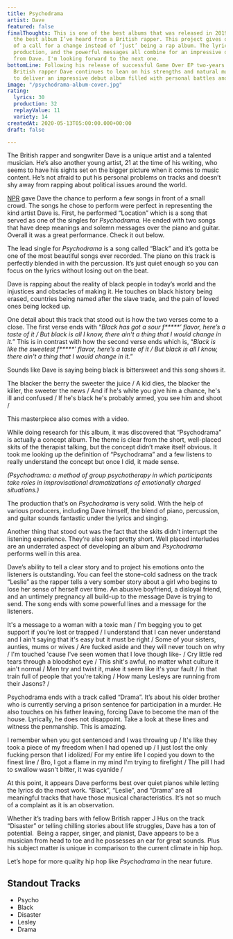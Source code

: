 ```yaml
---
title: Psychodrama
artist: Dave
featured: false
finalThoughts: This is one of the best albums that was released in 2019 and it’s certainly
  the best album I’ve heard from a British rapper. This project gives off the vibe
  of a call for a change instead of ‘just’ being a rap album. The lyricism, the graceful
  production, and the powerful messages all combine for an impressive debut album
  from Dave. I'm looking forward to the next one.
bottomLine: Following his release of successful Game Over EP two-years prior, the
  British rapper Dave continues to lean on his strengths and natural music ability
  to deliver an impressive debut album filled with personal battles and struggles.
image: "/psychodrama-album-cover.jpg"
rating:
  lyrics: 30
  production: 32
  replayValue: 11
  variety: 14
createdAt: 2020-05-13T05:00:00.000+00:00
draft: false

---
```

The British rapper and songwriter Dave is a unique artist and a talented musician. He’s also another young artist, 21 at the time of his writing, who seems to have his sights set on the bigger picture when it comes to music content. He’s not afraid to put his personal problems on tracks and doesn’t shy away from rapping about political issues around the world.

[NPR](https://www.youtube.com/channel/UC4eYXhJI4-7wSWc8UNRwD4A) gave Dave the chance to perform a few songs in front of a small crowd. The songs he chose to perform were perfect in representing the kind artist Dave is. First, he performed “Location” which is a song that served as one of the singles for _Psychodrama._ He ended with two songs that have deep meanings and solemn messages over the piano and guitar. Overall it was a great performance. Check it out below.

<video-embed link="https://www.youtube.com/embed/s_TgmrNNHXA"></video-embed>

The lead single for _Psychodrama_ is a song called “Black” and it’s gotta be one of the most beautiful songs ever recorded. The piano on this track is perfectly blended in with the percussion. It’s just quiet enough so you can focus on the lyrics without losing out on the beat.

Dave is rapping about the reality of black people in today’s world and the injustices and obstacles of making it. He touches on black history being erased, countries being named after the slave trade, and the pain of loved ones being locked up.

One detail about this track that stood out is how the two verses come to a close. The first verse ends with “_Black has got a sour f**\***’ flavor, here’s a taste of it / But black is all I know, there ain't a thing that I would change in it._” This is in contrast with how the second verse ends which is, “_Black is like the sweetest f**\***’ flavor, here’s a taste of it / But black is all I know, there ain't a thing that I would change in it._”

Sounds like Dave is saying being black is bittersweet and this song shows it.

<quote song="Black">
The blacker the berry the sweeter the juice /  
A kid dies, the blacker the killer, the sweeter the news /  
And if he's white you give him a chance, he's ill and confused /  
If he's black he's probably armed, you see him and shoot /
</quote>

This masterpiece also comes with a video.

<video-embed link="https://www.youtube.com/embed/pDUPSNdmFew"></video-embed>

While doing research for this album, it was discovered that “Psychodrama” is actually a concept album. The theme is clear from the short, well-placed skits of the therapist talking, but the concept didn’t make itself obvious. It took me looking up the definition of “Psychodrama” and a few listens to really understand the concept but once I did, it made sense.

_(Psychodrama: a method of group psychotherapy in which participants take roles in improvisational dramatizations of emotionally charged situations.)_

The production that’s on _Psychodrama_ is very solid. With the help of various producers, including Dave himself, the blend of piano, percussion, and guitar sounds fantastic under the lyrics and singing.

Another thing that stood out was the fact that the skits didn’t interrupt the listening experience. They’re also kept pretty short. Well placed interludes are an underrated aspect of developing an album and _Psychodrama_ performs well in this area.

Dave’s ability to tell a clear story and to project his emotions onto the listeners is outstanding. You can feel the stone-cold sadness on the track “Leslie” as the rapper tells a very somber story about a girl who begins to lose her sense of herself over time. An abusive boyfriend, a disloyal friend, and an untimely pregnancy all build-up to the message Dave is trying to send. The song ends with some powerful lines and a message for the listeners.

<quote song="Leslie">
It's a message to a woman with a toxic man /  
I'm begging you to get support if you're lost or trapped /  
I understand that I can never understand and I ain't saying that it's easy but it must be right /  
Some of your sisters, aunties, mums or wives /  
Are fucked aside and they will never touch on why /  
I'm touched 'cause I've seen women that I love though like- /  
Cry little red tears through a bloodshot eye /  
This shit's awful, no matter what culture it ain't normal /  
Men try and twist it, make it seem like it's your fault /  
In that train full of people that you're taking /  
How many Lesleys are running from their Jasons? /
</quote>

Psychodrama ends with a track called “Drama”. It’s about his older brother who is currently serving a prison sentence for participation in a murder. He also touches on his father leaving, forcing Dave to become the man of the house. Lyrically, he does not disappoint. Take a look at these lines and witness the penmanship. This is amazing.

<quote song="Drama">
I remember when you got sentenced and I was throwing up /  
It's like they took a piece of my freedom when I had opened up /  
I just lost the only fucking person that I idolized/  
For my entire life I copied you down to the finest line /  
Bro, I got a flame in my mind I'm trying to firefight /  
The pill I had to swallow wasn't bitter, it was cyanide /
</quote>

At this point, it appears Dave performs best over quiet pianos while letting the lyrics do the most work. “Black”, “Leslie”, and “Drama” are all meaningful tracks that have those musical characteristics. It’s not so much of a complaint as it is an observation.

Whether it’s trading bars with fellow British rapper J Hus on the track “Disaster” or telling chilling stories about life struggles, Dave has a ton of potential.  Being a rapper, singer, and pianist, Dave appears to be a musician from head to toe and he possesses an ear for great sounds. Plus his subject matter is unique in comparison to the current climate in hip hop.

Let’s hope for more quality hip hop like _Psychodrama_ in the near future.

## Standout Tracks

- Psycho
- Black
- Disaster
- Lesley
- Drama